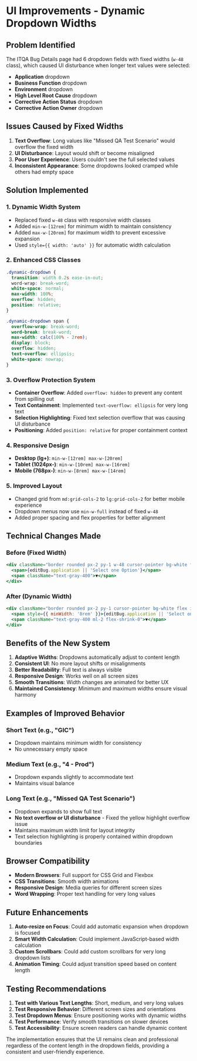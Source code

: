 # UI Improvements - Dynamic Dropdown Widths

## Problem Identified

The ITQA Bug Details page had 6 dropdown fields with fixed widths (`w-48` class), which caused UI disturbance when longer text values were selected:

- **Application** dropdown
- **Business Function** dropdown  
- **Environment** dropdown
- **High Level Root Cause** dropdown
- **Corrective Action Status** dropdown
- **Corrective Action Owner** dropdown

## Issues Caused by Fixed Widths

1. **Text Overflow**: Long values like "Missed QA Test Scenario" would overflow the fixed width
2. **UI Disturbance**: Layout would shift or become misaligned
3. **Poor User Experience**: Users couldn't see the full selected values
4. **Inconsistent Appearance**: Some dropdowns looked cramped while others had empty space

## Solution Implemented

### 1. **Dynamic Width System**
- Replaced fixed `w-48` class with responsive width classes
- Added `min-w-[12rem]` for minimum width to maintain consistency
- Added `max-w-[20rem]` for maximum width to prevent excessive expansion
- Used `style={{ width: 'auto' }}` for automatic width calculation

### 2. **Enhanced CSS Classes**
```css
.dynamic-dropdown {
  transition: width 0.2s ease-in-out;
  word-wrap: break-word;
  white-space: normal;
  max-width: 100%;
  overflow: hidden;
  position: relative;
}

.dynamic-dropdown span {
  overflow-wrap: break-word;
  word-break: break-word;
  max-width: calc(100% - 2rem);
  display: block;
  overflow: hidden;
  text-overflow: ellipsis;
  white-space: nowrap;
}
```

### 3. **Overflow Protection System**
- **Container Overflow**: Added `overflow: hidden` to prevent any content from spilling out
- **Text Containment**: Implemented `text-overflow: ellipsis` for very long text
- **Selection Highlighting**: Fixed text selection overflow that was causing UI disturbance
- **Positioning**: Added `position: relative` for proper containment context

### 4. **Responsive Design**
- **Desktop (lg+)**: `min-w-[12rem] max-w-[20rem]`
- **Tablet (1024px-)**: `min-w-[10rem] max-w-[16rem]`
- **Mobile (768px-)**: `min-w-[8rem] max-w-[14rem]`

### 5. **Improved Layout**
- Changed grid from `md:grid-cols-2` to `lg:grid-cols-2` for better mobile experience
- Dropdown menus now use `min-w-full` instead of fixed `w-48`
- Added proper spacing and flex properties for better alignment

## Technical Changes Made

### Before (Fixed Width)
```jsx
<div className="border rounded px-2 py-1 w-48 cursor-pointer bg-white flex items-center justify-between">
  <span>{editBug.application || 'Select one Option'}</span>
  <span className="text-gray-400">▼</span>
</div>
```

### After (Dynamic Width)
```jsx
<div className="border rounded px-2 py-1 cursor-pointer bg-white flex items-center justify-between min-w-[12rem] max-w-[20rem] dynamic-dropdown" style={{ width: 'auto' }}>
  <span style={{ minWidth: '8rem' }}>{editBug.application || 'Select one Option'}</span>
  <span className="text-gray-400 ml-2 flex-shrink-0">▼</span>
</div>
```

## Benefits of the New System

1. **Adaptive Widths**: Dropdowns automatically adjust to content length
2. **Consistent UI**: No more layout shifts or misalignments
3. **Better Readability**: Full text is always visible
4. **Responsive Design**: Works well on all screen sizes
5. **Smooth Transitions**: Width changes are animated for better UX
6. **Maintained Consistency**: Minimum and maximum widths ensure visual harmony

## Examples of Improved Behavior

### Short Text (e.g., "GIC")
- Dropdown maintains minimum width for consistency
- No unnecessary empty space

### Medium Text (e.g., "4 - Prod")  
- Dropdown expands slightly to accommodate text
- Maintains visual balance

### Long Text (e.g., "Missed QA Test Scenario")
- Dropdown expands to show full text
- **No text overflow or UI disturbance** - Fixed the yellow highlight overflow issue
- Maintains maximum width limit for layout integrity
- Text selection highlighting is properly contained within dropdown boundaries

## Browser Compatibility

- **Modern Browsers**: Full support for CSS Grid and Flexbox
- **CSS Transitions**: Smooth width animations
- **Responsive Design**: Media queries for different screen sizes
- **Word Wrapping**: Proper text handling for very long values

## Future Enhancements

1. **Auto-resize on Focus**: Could add automatic expansion when dropdown is focused
2. **Smart Width Calculation**: Could implement JavaScript-based width calculation
3. **Custom Scrollbars**: Could add custom scrollbars for very long dropdown lists
4. **Animation Timing**: Could adjust transition speed based on content length

## Testing Recommendations

1. **Test with Various Text Lengths**: Short, medium, and very long values
2. **Test Responsive Behavior**: Different screen sizes and orientations
3. **Test Dropdown Menus**: Ensure positioning works with dynamic widths
4. **Test Performance**: Verify smooth transitions on slower devices
5. **Test Accessibility**: Ensure screen readers can handle dynamic content

The implementation ensures that the UI remains clean and professional regardless of the content length in the dropdown fields, providing a consistent and user-friendly experience. 